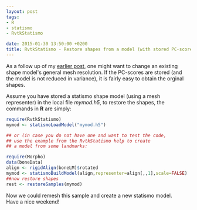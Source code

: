 ```yaml
---
layout: post
tags: 
- R 
- statismo
- RvtkStatismo

date: 2015-01-30 13:50:00 +0200
title: RvtkStatismo - Restore shapes from a model (with stored PC-scores)
---
```

As a follow up of my [earlier post](/2015/01/30/remeshList/), one might want to change an existing shape model's general mesh resolution. If the PC-scores are stored (and the model is not reduced in variance), it is fairly easy to obtain the orginal shapes.

Assume you have stored a statismo shape model (using a mesh representer) in the local file *mymod.h5*, to restore the shapes, the commands in **R** are simply:

```r
require(RvtkStatismo)
mymod <- statismoLoadModel("mymod.h5")

## or (in case you do not have one and want to test the code,
## use the example from the RvtkStatismo help to create 
## a model from some landmarks:

require(Morpho)
data(boneData)
align <- rigidAlign(boneLM)$rotated
mymod <- statismoBuildModel(align,representer=align[,,1],scale=FALSE)
##now restore shapes
rest <- restoreSamples(mymod)
```

Now we could remesh this sample and create a new statismo model. </br>
Have a nice weekend!